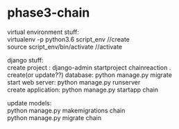 # phase3-chain

virtual environment stuff:  
virtualenv -p python3.6 script_env //create  
source script_env/bin/activate //activate  



django stuff:  
create project : django-admin startproject chainreaction .  
create(or update??) database: python manage.py migrate  
start web server: python manage.py runserver  
create application: python manage.py startapp chain  
  
update models:  
python manage.py makemigrations chain  
python manage.py migrate chain  

